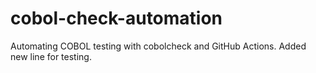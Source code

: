 # cobol-check-automation
Automating COBOL testing with cobolcheck and GitHub Actions.
Added new line for testing.

